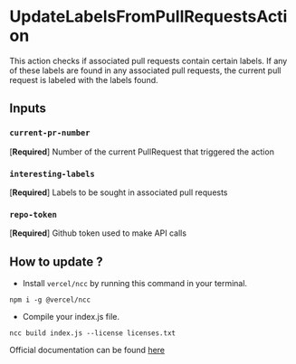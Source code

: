# UpdateLabelsFromPullRequestsAction

This action checks if associated pull requests contain certain labels. If any of these labels are found in any associated pull requests, the current pull request is labeled with the labels found.

## Inputs
### `current-pr-number`
[**Required**] Number of the current PullRequest that triggered the action

### `interesting-labels`
[**Required**] Labels to be sought in associated pull requests


### `repo-token`
[**Required**] Github token used to make API calls

## How to update ?
- Install `vercel/ncc` by running this command in your terminal. 
```
npm i -g @vercel/ncc
```
- Compile your index.js file. 
```
ncc build index.js --license licenses.txt
```

Official documentation can be found [here](https://docs.github.com/en/actions/creating-actions/creating-a-javascript-action#commit-tag-and-push-your-action-to-github)